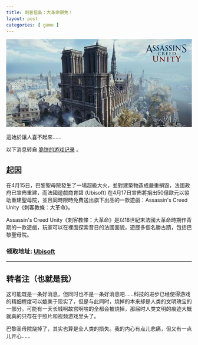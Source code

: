 ```yaml
---
title: 刺客信条：大革命限免！
layout: post
categories: [ game ]
---
```


![刺客信条！大革命！](/assets/ubisoft.assassins.creed.unity.jpg)

這始於讓人喜不起來......

以下消息转自 [脆饼的游戏记录](https://www.gamejilu.com/giveaways/ubisoft_assassins-creed-unity_free/) 。

## 起因

在4月15日，巴黎聖母院發生了一場超級大火，並對建築物造成嚴重損毀，法國政府已宣佈重建，而法國遊戲商育碧 (Ubisoft) 在4月17日宣佈將捐出50億歐元以協助重建聖母院，並且同時限時免費送出旗下出品的一款遊戲：Assassin's Creed Unity《刺客教條：大革命》。

Assassin's Creed Unity《刺客教條：大革命》是以18世紀末法國大革命時期作背期的一款遊戲，玩家可以在裡面探索昔日的法國面貌，遊歷多個名勝古蹟，包括巴黎聖母院。

### 领取地址: [Ubisoft](https://register.ubisoft.com/acu-notredame-giveaway/en-US)

---

## 转者注（也就是我）

这可能既是一条好消息，但同时也不是一条好消息吧……科技的进步已经使得游戏的精细程度可以媲美于现实了，但是与此同时，烧掉的本来却是人类的文明瑰宝的一部分。可能有一天长城啊故宫啊啥的全都会被烧掉，那届时人类文明的痕迹大概就真的只存在于照片和视频游戏里头了。

巴黎圣母院烧掉了，其实也算是全人类的损失。我的内心有点儿悲痛，但又有一点儿开心……
